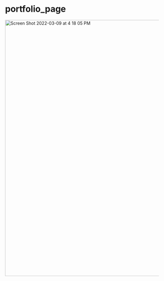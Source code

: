 # portfolio_page

<img width="837" alt="Screen Shot 2022-03-09 at 4 18 05 PM" src="https://user-images.githubusercontent.com/88092102/157561730-4886e7a0-30f7-4292-b880-1caa25bf2d61.png">
